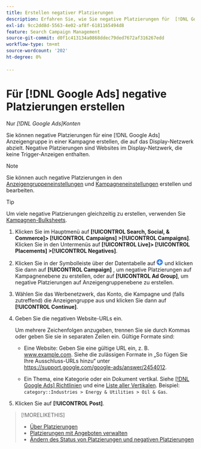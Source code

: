 ```yaml
---
title: Erstellen negativer Platzierungen
description: Erfahren Sie, wie Sie negative Platzierungen für  [!DNL Google Ads]  und Anzeigengruppen erstellen.
exl-id: 9cc2dd8d-5563-4e02-af8f-6181165494d8
feature: Search Campaign Management
source-git-commit: d0f1c413134a0868ddec79ded7672af316267edd
workflow-type: tm+mt
source-wordcount: '202'
ht-degree: 0%

---
```


# Für [!DNL Google Ads] negative Platzierungen erstellen

Nur *[!DNL Google Ads]Konten*

Sie können negative Platzierungen für eine [!DNL Google Ads] Anzeigengruppe in einer Kampagne erstellen, die auf das Display-Netzwerk abzielt. Negative Platzierungen sind Websites im Display-Netzwerk, die keine Trigger-Anzeigen enthalten.

>[!NOTE]
>Sie können auch negative Platzierungen in den [Anzeigengruppeneinstellungen](/help/search-social-commerce/campaign-management/campaigns/ad-group-manage.md) und [Kampagneneinstellungen](/help/search-social-commerce/campaign-management/campaigns/campaign-manage.md) erstellen und bearbeiten.

>[!TIP]
>Um viele negative Platzierungen gleichzeitig zu erstellen, verwenden Sie [Kampagnen-Bulksheets](/help/search-social-commerce/campaign-management/bulksheets/bulksheet-about.md).

1. Klicken Sie im Hauptmenü auf **[!UICONTROL Search, Social, & Commerce]> [!UICONTROL Campaigns] >[!UICONTROL Campaigns]**. Klicken Sie in den Untermenüs auf **[!UICONTROL Live]> [!UICONTROL Placements] >[!UICONTROL Negatives]**.

1. Klicken Sie in der Symbolleiste über der Datentabelle auf ![Erstellen](/help/search-social-commerce/assets/add.png "Erstellen") und klicken Sie dann auf **[!UICONTROL Campaign]** , um negative Platzierungen auf Kampagnenebene zu erstellen, oder auf **[!UICONTROL Ad Group]**, um negative Platzierungen auf Anzeigengruppenebene zu erstellen.

1. Wählen Sie das Werbenetzwerk, das Konto, die Kampagne und (falls zutreffend) die Anzeigengruppe aus und klicken Sie dann auf **[!UICONTROL Continue]**.

1. Geben Sie die negativen Website-URLs ein.

   Um mehrere Zeichenfolgen anzugeben, trennen Sie sie durch Kommas oder geben Sie sie in separaten Zeilen ein. Gültige Formate sind:

   * Eine Website: Geben Sie eine gültige URL ein, z. B. www.example.com. Siehe die zulässigen Formate in „So fügen Sie Ihre Ausschluss-URLs hinzu“ unter https://support.google.com/google-ads/answer/2454012.

   * Ein Thema, eine Kategorie oder ein Dokument vertikal. Siehe [[!DNL Google Ads] Richtlinien](https://support.google.com/google-ads/editor/answer/30517) und eine [Liste aller Vertikalen](https://developers.google.com/adwords/api/docs/appendix/verticals). Beispiel: `category::Industries > Energy & Utilities > Oil & Gas`.

1. Klicken Sie auf **[!UICONTROL Post]**.

>[!MORELIKETHIS]
>
>* [Über Platzierungen](placement-about.md)
>* [Platzierungen mit Angeboten verwalten](placement-manage.md)
>* [Ändern des Status von Platzierungen und negativen Platzierungen](placement-status-edit.md)
